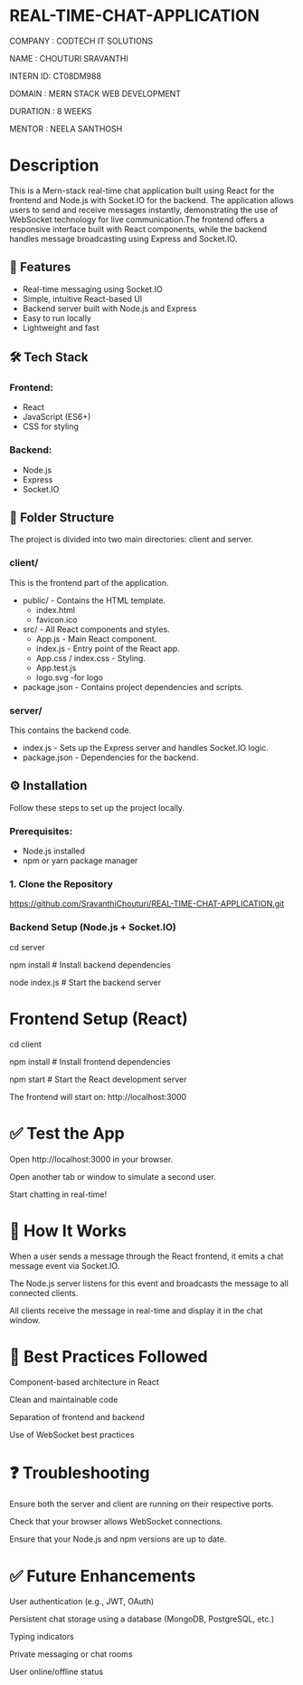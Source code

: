 # REAL-TIME-CHAT-APPLICATION

COMPANY  : CODTECH IT SOLUTIONS

NAME     : CHOUTURI SRAVANTHI

INTERN ID: CT08DM988

DOMAIN   : MERN STACK WEB DEVELOPMENT

DURATION : 8 WEEKS

MENTOR   : NEELA SANTHOSH

# Description

This is a Mern-stack real-time chat application built using React for the frontend and Node.js with Socket.IO for the backend. The application allows users to send and receive messages instantly, demonstrating the use of WebSocket technology for live communication.The frontend offers a responsive interface built with React components, while the backend handles message broadcasting using Express and Socket.IO.

## 🚀 Features

- Real-time messaging using Socket.IO
- Simple, intuitive React-based UI
- Backend server built with Node.js and Express
- Easy to run locally
- Lightweight and fast


## 🛠️ Tech Stack

### Frontend:
- React
- JavaScript (ES6+)
- CSS for styling

### Backend:
- Node.js
- Express
- Socket.IO


## 📁 Folder Structure

The project is divided into two main directories: client and server.

### client/

This is the frontend part of the application.

- public/ - Contains the HTML template.
  - index.html
  - favicon.ico
- src/ - All React components and styles.
  - App.js - Main React component.
  - index.js - Entry point of the React app.
  - App.css / index.css - Styling.
  - App.test.js
  - logo.svg   -for logo
- package.json - Contains project dependencies and scripts.

### server/

This contains the backend code.

- index.js - Sets up the Express server and handles Socket.IO logic.
- package.json - Dependencies for the backend.


## ⚙️ Installation

Follow these steps to set up the project locally.

### Prerequisites:

- Node.js installed
- npm or yarn package manager
 
### 1. Clone the Repository


https://github.com/SravanthiChouturi/REAL-TIME-CHAT-APPLICATION.git

### Backend Setup (Node.js + Socket.IO)

cd server

npm install     # Install backend dependencies

node index.js   # Start the backend server

#  Frontend Setup (React)

cd client

npm install     # Install frontend dependencies

npm start       # Start the React development server

The frontend will start on: http://localhost:3000

# ✅ Test the App

Open http://localhost:3000 in your browser.

Open another tab or window to simulate a second user.

Start chatting in real-time!

# 💬 How It Works

When a user sends a message through the React frontend, it emits a chat message event via Socket.IO.

The Node.js server listens for this event and broadcasts the message to all connected clients.

All clients receive the message in real-time and display it in the chat window.

# 🧹 Best Practices Followed

Component-based architecture in React

Clean and maintainable code

Separation of frontend and backend

Use of WebSocket best practices

# ❓ Troubleshooting

Ensure both the server and client are running on their respective ports.

Check that your browser allows WebSocket connections.

Ensure that your Node.js and npm versions are up to date.

# ✅ Future Enhancements

User authentication (e.g., JWT, OAuth)

Persistent chat storage using a database (MongoDB, PostgreSQL, etc.)

Typing indicators

Private messaging or chat rooms

User online/offline status

